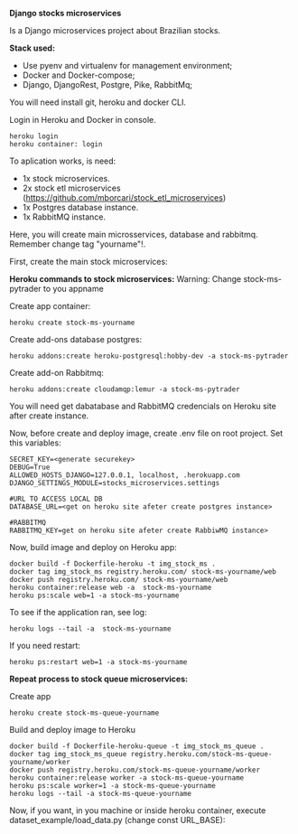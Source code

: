 **Django stocks microservices**

Is a Django microservices project about Brazilian stocks.

**Stack used:**

- Use pyenv and virtualenv for management environment;
- Docker and Docker-compose;
- Django, DjangoRest, Postgre, Pike, RabbitMq;


You will need install git, heroku and docker CLI.

Login in Heroku and Docker in console.

```
heroku login
heroku container: login
```
To aplication works, is need:

- 1x stock microservices.
- 2x stock etl microservices (https://github.com/mborcari/stock_etl_microservices)
- 1x Postgres database instance.
- 1x RabbitMQ instance.

Here, you will create main microsservices, database and rabbitmq. Remember change tag "yourname"!.

First, create the main stock microservices:

  **Heroku commands to stock microservices:**
  Warning: Change stock-ms-pytrader to you appname

  Create app container:
  ```
  heroku create stock-ms-yourname
  ```

  Create add-ons database postgres:
  ```
  heroku addons:create heroku-postgresql:hobby-dev -a stock-ms-pytrader
  ```

  Create add-on Rabbitmq:
  ```
  heroku addons:create cloudamqp:lemur -a stock-ms-pytrader
  ```

  You will need get dabatabase and RabbitMQ credencials on Heroku site after create instance.
  
  Now, before create and deploy image, create .env file on root project. Set this variables:
  
  ```
  SECRET_KEY=<generate securekey>
  DEBUG=True
  ALLOWED_HOSTS_DJANGO=127.0.0.1, localhost, .herokuapp.com
  DJANGO_SETTINGS_MODULE=stocks_microservices.settings

  #URL TO ACCESS LOCAL DB
  DATABASE_URL=<get on heroku site afeter create postgres instance>

  #RABBITMQ
  RABBITMQ_KEY=get on heroku site afeter create RabbiwMQ instance>
  ```
 
  Now, build image and deploy on Heroku app:
  ```
  docker build -f Dockerfile-heroku -t img_stock_ms .
  docker tag img_stock_ms registry.heroku.com/ stock-ms-yourname/web
  docker push registry.heroku.com/ stock-ms-yourname/web
  heroku container:release web -a  stock-ms-yourname
  heroku ps:scale web=1 -a stock-ms-yourname
  ```

  To see if the application ran, see log:
  ```
  heroku logs --tail -a  stock-ms-yourname
  ```
  
  If you need restart:
  ```
  heroku ps:restart web=1 -a stock-ms-yourname
  ```

**Repeat process to stock queue microservices:**

  Create app
  ```
  heroku create stock-ms-queue-yourname
  ```

  Build and deploy image to Heroku
  ```
  docker build -f Dockerfile-heroku-queue -t img_stock_ms_queue .
  docker tag img_stock_ms_queue registry.heroku.com/stock-ms-queue-yourname/worker
  docker push registry.heroku.com/stock-ms-queue-yourname/worker
  heroku container:release worker -a stock-ms-queue-yourname
  heroku ps:scale worker=1 -a stock-ms-queue-yourname
  heroku logs --tail -a stock-ms-queue-yourname
  ```


Now, if you want, in you machine or inside heroku container, execute dataset_example/load_data.py (change const URL_BASE):
